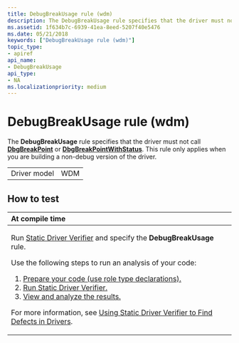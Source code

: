 ```yaml
---
title: DebugBreakUsage rule (wdm)
description: The DebugBreakUsage rule specifies that the driver must not call DbgBreakPoint or DbgBreakPointWithStatus. This rule only applies when you are building a non-debug version of the driver.
ms.assetid: 1f634b7c-6939-41ea-8eed-5207f40e5476
ms.date: 05/21/2018
keywords: ["DebugBreakUsage rule (wdm)"]
topic_type:
- apiref
api_name:
- DebugBreakUsage
api_type:
- NA
ms.localizationpriority: medium
---
```


# DebugBreakUsage rule (wdm)


The **DebugBreakUsage** rule specifies that the driver must not call [**DbgBreakPoint**](https://docs.microsoft.com/windows-hardware/drivers/ddi/wdm/nf-wdm-dbgbreakpoint) or [**DbgBreakPointWithStatus**](https://docs.microsoft.com/windows-hardware/drivers/ddi/wdm/nf-wdm-dbgbreakpointwithstatus). This rule only applies when you are building a non-debug version of the driver.

|              |     |
|--------------|-----|
| Driver model | WDM |

How to test
-----------

<table>
<colgroup>
<col width="100%" />
</colgroup>
<thead>
<tr class="header">
<th align="left">At compile time</th>
</tr>
</thead>
<tbody>
<tr class="odd">
<td align="left"><p>Run <a href="https://docs.microsoft.com/windows-hardware/drivers/devtest/static-driver-verifier" data-raw-source="[Static Driver Verifier](https://docs.microsoft.com/windows-hardware/drivers/devtest/static-driver-verifier)">Static Driver Verifier</a> and specify the <strong>DebugBreakUsage</strong> rule.</p>
Use the following steps to run an analysis of your code:
<ol>
<li><a href="https://docs.microsoft.com/windows-hardware/drivers/devtest/using-static-driver-verifier-to-find-defects-in-drivers#preparing-your-source-code" data-raw-source="[Prepare your code (use role type declarations).](https://docs.microsoft.com/windows-hardware/drivers/devtest/using-static-driver-verifier-to-find-defects-in-drivers#preparing-your-source-code)">Prepare your code (use role type declarations).</a></li>
<li><a href="https://docs.microsoft.com/windows-hardware/drivers/devtest/using-static-driver-verifier-to-find-defects-in-drivers#running-static-driver-verifier" data-raw-source="[Run Static Driver Verifier.](https://docs.microsoft.com/windows-hardware/drivers/devtest/using-static-driver-verifier-to-find-defects-in-drivers#running-static-driver-verifier)">Run Static Driver Verifier.</a></li>
<li><a href="https://docs.microsoft.com/windows-hardware/drivers/devtest/using-static-driver-verifier-to-find-defects-in-drivers#viewing-and-analyzing-the-results" data-raw-source="[View and analyze the results.](https://docs.microsoft.com/windows-hardware/drivers/devtest/using-static-driver-verifier-to-find-defects-in-drivers#viewing-and-analyzing-the-results)">View and analyze the results.</a></li>
</ol>
<p>For more information, see <a href="https://docs.microsoft.com/windows-hardware/drivers/devtest/using-static-driver-verifier-to-find-defects-in-drivers" data-raw-source="[Using Static Driver Verifier to Find Defects in Drivers](https://docs.microsoft.com/windows-hardware/drivers/devtest/using-static-driver-verifier-to-find-defects-in-drivers)">Using Static Driver Verifier to Find Defects in Drivers</a>.</p></td>
</tr>
</tbody>
</table>

 

 





